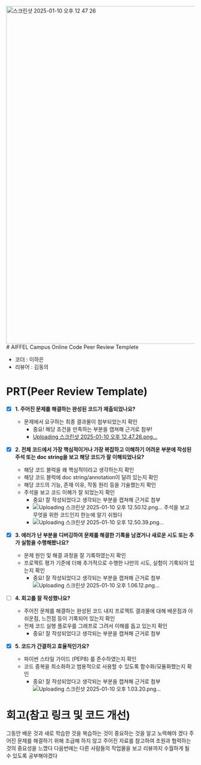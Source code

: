 <img width="900" alt="스크린샷 2025-01-10 오후 12 47 26" src="https://github.com/user-attachments/assets/2634ba80-b24d-4ab5-8462-acb410062bdb" /># AIFFEL Campus Online Code Peer Review Templete
- 코더 : 이하은
- 리뷰어 : 김동의


# PRT(Peer Review Template)
- [x]  **1. 주어진 문제를 해결하는 완성된 코드가 제출되었나요?**
    - 문제에서 요구하는 최종 결과물이 첨부되었는지 확인
        - 중요! 해당 조건을 만족하는 부분을 캡쳐해 근거로 첨부!
        - [Uploading 스크린샷 2025-01-10 오후 12.47.26.png…]()

    
- [x]  **2. 전체 코드에서 가장 핵심적이거나 가장 복잡하고 이해하기 어려운 부분에 작성된 
주석 또는 doc string을 보고 해당 코드가 잘 이해되었나요?**
    - 해당 코드 블럭을 왜 핵심적이라고 생각하는지 확인
    - 해당 코드 블럭에 doc string/annotation이 달려 있는지 확인
    - 해당 코드의 기능, 존재 이유, 작동 원리 등을 기술했는지 확인
    - 주석을 보고 코드 이해가 잘 되었는지 확인
        - 중요! 잘 작성되었다고 생각되는 부분을 캡쳐해 근거로 첨부
        - ![Uploading 스크린샷 2025-01-10 오후 12.50.12.png…]()
          주석을 보고 무엇을 위한 코드인지 한눈에 알기 쉬웠다
        - ![Uploading 스크린샷 2025-01-10 오후 12.50.39.png…]()


        
- [X]  **3. 에러가 난 부분을 디버깅하여 문제를 해결한 기록을 남겼거나
새로운 시도 또는 추가 실험을 수행해봤나요?**
    - 문제 원인 및 해결 과정을 잘 기록하였는지 확인
    - 프로젝트 평가 기준에 더해 추가적으로 수행한 나만의 시도, 
    실험이 기록되어 있는지 확인
        - 중요! 잘 작성되었다고 생각되는 부분을 캡쳐해 근거로 첨부
          ![Uploading 스크린샷 2025-01-10 오후 1.06.12.png…]()

        
- [ ]  **4. 회고를 잘 작성했나요?**
    - 주어진 문제를 해결하는 완성된 코드 내지 프로젝트 결과물에 대해
    배운점과 아쉬운점, 느낀점 등이 기록되어 있는지 확인
    - 전체 코드 실행 플로우를 그래프로 그려서 이해를 돕고 있는지 확인
        - 중요! 잘 작성되었다고 생각되는 부분을 캡쳐해 근거로 첨부
        
- [x]  **5. 코드가 간결하고 효율적인가요?**
    - 파이썬 스타일 가이드 (PEP8) 를 준수하였는지 확인
    - 코드 중복을 최소화하고 범용적으로 사용할 수 있도록 함수화/모듈화했는지 확인
        - 중요! 잘 작성되었다고 생각되는 부분을 캡쳐해 근거로 첨부
![Uploading 스크린샷 2025-01-10 오후 1.03.20.png…]()


# 회고(참고 링크 및 코드 개선)

그동안 배운 것과 새로 학습한 것을 복습하는 것이 중요하는 것을 알고 노력해야 겠다 
주어진 문제를 해결하기 위해 조급해 하지 않고 주어진 자료를 참고하여 조원과 협력하는 것의 중요성을 느꼈다
다음번에는 다른 사람들의 작업물을 보고 리뷰까지 수월하게 될 수 있도록 공부해야겠다
